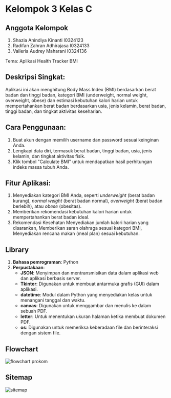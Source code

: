 # Kelompok 3 Kelas C

## Anggota Kelompok
1. Shazia Anindiya Kinanti I0324123
2. Radifan Zahran Adhirajasa I0324133
3. Valleria Audrey Maharani I0324136

Tema: Aplikasi Health Tracker BMI
## Deskripsi Singkat:
Aplikasi ini akan menghitung Body Mass Index (BMI) berdasarkan berat badan dan tinggi badan, kategori BMI (underweight, normal weight, overweight, obese) dan estimasi kebutuhan kalori harian untuk mempertahankan berat badan berdasarkan usia, jenis kelamin, berat badan, tinggi badan, dan tingkat aktivitas keseharian.

## Cara Penggunaan:  
1. Buat akun dengan memilih username dan password sesuai keinginan Anda.  
2. Lengkapi data diri, termasuk berat badan, tinggi badan, usia, jenis kelamin, dan tingkat aktivitas fisik.  
3. Klik tombol "Calculate BMI" untuk mendapatkan hasil perhitungan indeks massa tubuh Anda.  

## Fitur Aplikasi:
1. Menyediakan kategori BMI Anda, seperti *underweight* (berat badan kurang), *normal weight* (berat badan normal), *overweight* (berat badan berlebih), atau *obese* (obesitas).  
2. Memberikan rekomendasi kebutuhan kalori harian untuk mempertahankan berat badan ideal.
3. Rekomendasi Kesehatan Menyediakan jumlah kalori harian yang disarankan, Memberikan saran olahraga sesuai kategori BMI, Menyediakan rencana makan (meal plan) sesuai kebutuhan.

## Library
1. **Bahasa pemrograman**: Python
2. **Perpustakaan**:
   - **JSON**: Menyimpan dan mentransmisikan data dalam aplikasi web dan aplikasi berbasis server.
   - **Tkinter**: Digunakan untuk membuat antarmuka grafis (GUI) dalam aplikasi.
   - **datetime**: Modul dalam Python yang menyediakan kelas untuk menangani tanggal dan waktu.
   - **canvas**: Digunakan untuk menggambar dan menulis ke dalam sebuah PDF.
   - **letter**:  Untuk menentukan ukuran halaman ketika membuat dokumen PDF.
   - **os**: Digunakan untuk memeriksa keberadaan file dan berinteraksi dengan sistem file.

## Flowchart
![flowchart prokom](https://github.com/user-attachments/assets/24dc9014-3d06-4f6d-ab7c-c040ff346b9b)

## Sitemap
![sitemap](https://github.com/user-attachments/assets/466a1ec6-50d7-40e9-97c9-2fca788f9ab2)



